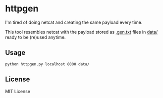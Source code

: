 # httpgen
I'm tired of doing netcat and creating the same payload every time.

This tool resembles netcat with the payload stored as [.gen.txt](#) files in [data/](data/) ready to be (re)used anytime.

## Usage
```
python httpgen.py localhost 8000 data/
```

## License
MIT License

